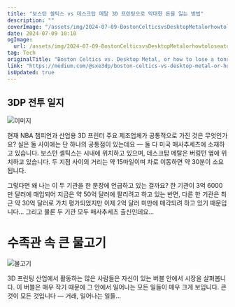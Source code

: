 ```yaml
---
title: "보스턴 셀틱스 vs 데스크탑 메탈 3D 프린팅으로 막대한 돈을 잃는 방법"
description: ""
coverImage: "/assets/img/2024-07-09-BostonCelticsvsDesktopMetalorhowtoloseatonsofmoneyon3Dprinting_0.png"
date: 2024-07-09 10:10
ogImage: 
  url: /assets/img/2024-07-09-BostonCelticsvsDesktopMetalorhowtoloseatonsofmoneyon3Dprinting_0.png
tag: Tech
originalTitle: "Boston Celtics vs. Desktop Metal, or how to lose a tons of money on 3D printing"
link: "https://medium.com/@sxe3dp/boston-celtics-vs-desktop-metal-or-how-to-lose-a-tons-of-money-on-3d-printing-f6d5f56b64ae"
isUpdated: true
---
```






## 3DP 전투 일지

![이미지](/assets/img/2024-07-09-BostonCelticsvsDesktopMetalorhowtoloseatonsofmoneyon3Dprinting_0.png)

현재 NBA 챔피언과 산업용 3D 프린터 주요 제조업체가 공통적으로 가진 것은 무엇인가요? 실은 둘 사이에는 단 하나의 공통점이 있는데요 — 둘 다 미국 매사추세츠에 소재하고 있습니다. 보스턴 셀틱스는 시내에 위치하고 있으며, 데스크탑 메탈은 버링턴 옆에 위치하고 있습니다. 두 지점 사이의 거리는 약 15마일이며 차로 이동하면 약 30분이 소요됩니다.

그렇다면 왜 나는 이 두 기관을 한 문장에 언급하고 있는 걸까요? 한 기관이 3억 6000만 달러에 매입되어 지금은 약 50억 달러에 팔리려고 하고 있는 반면, 다른 한 기관은 최근 약 30억 달러로 가치 평가되었지만 이제 2억 달러 미만에 매각되려 하고 있기 때문입니다… 그리고 물론 두 기관 모두 매사추세츠 출신인데요…

<div class="content-ad"></div>

# 수족관 속 큰 물고기

![물고기](/assets/img/2024-07-09-BostonCelticsvsDesktopMetalorhowtoloseatonsofmoneyon3Dprinting_1.png)

3D 프린팅 산업에서 활동하는 많은 사람들은 자신이 있는 버블 안에서 시장을 살펴봅니다. 이 버블은 매우 작기 때문에 그 안에서 일어나는 모든 일들이 매우 크게 보입니다. 큰 것이 모든 것입니다 — 거래, 일어나는 일들...